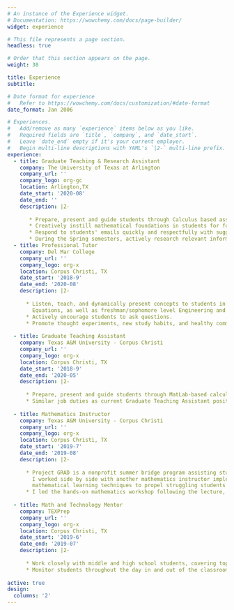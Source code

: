 ```yaml
---
# An instance of the Experience widget.
# Documentation: https://wowchemy.com/docs/page-builder/
widget: experience

# This file represents a page section.
headless: true

# Order that this section appears on the page.
weight: 30

title: Experience
subtitle:

# Date format for experience
#   Refer to https://wowchemy.com/docs/customization/#date-format
date_format: Jan 2006

# Experiences.
#   Add/remove as many `experience` items below as you like.
#   Required fields are `title`, `company`, and `date_start`.
#   Leave `date_end` empty if it's your current employer.
#   Begin multi-line descriptions with YAML's `|2-` multi-line prefix.
experience:
  - title: Graduate Teaching & Research Assistant
    company: The University of Texas at Arlington
    company_url: ''
    company_logo: org-gc
    location: Arlington,TX
    date_start: '2020-08'
    date_end: ''
    description: |2-
    
       * Prepare, present and guide students through Calculus based assignments.
       * Creatively instill mathematical foundations in students for future mathematics and science                  classes.
       * Respond to students' emails quickly and respectfully with suggestions and actions necessary to              complete.
       * During the Spring semesters, actively research relevant information pertaining to dissertation              topic.
  - title: Professional Tutor
    company: Del Mar College
    company_url: ''
    company_logo: org-x
    location: Corpus Christi, TX
    date_start: '2018-9'
    date_end: '2020-08'
    description: |2-
    
      * Listen, teach, and dynamically present concepts to students in Elementary Algebra to Differential
        Equations, as well as freshman/sophomore level Engineering and Physics.
      * Actively encourage students to ask questions.
      * Promote thought experiments, new study habits, and healthy communication skills.
      
  - title: Graduate Teaching Assistant
    company: Texas A&M University - Corpus Christi
    company_url: ''
    company_logo: org-x
    location: Corpus Christi, TX
    date_start: '2018-9'
    date_end: '2020-05'
    description: |2-
    
      * Prepare, present and guide students through MatLab-based calculus labs.
      * Similar job duties as current Graduate Teaching Assistant position.
     
  - title: Mathematics Instructor
    company: Texas A&M University - Corpus Christi
    company_url: ''
    company_logo: org-x
    location: Corpus Christi, TX
    date_start: '2019-7'
    date_end: '2019-08'
    description: |2-
    
      * Project GRAD is a nonprofit summer bridge program assisting students in Mathematics and English.
        I worked side by side with another mathematics instructor implementing various styles of hands-on
        mathematical learning techniques to propel struggling students to new heights.
      * I led the hands-on mathematics workshop following the lecture, engaging and challenging students             to think critically and effectively.
        
  - title: Math and Technology Mentor
    company: TEXPrep
    company_url: ''
    company_logo: org-x
    location: Corpus Christi, TX
    date_start: '2019-6'
    date_end: '2019-07'
    description: |2-
    
      * Work closely with middle and high school students, covering topics in logic, physics, modular               arithmetic, introductory group theory, statistics, engineering and design, as well as technical             and professional writing.
      * Monitor students throughout the day in and out of the classroom.
        
active: true
design:
  columns: '2'
---
```

